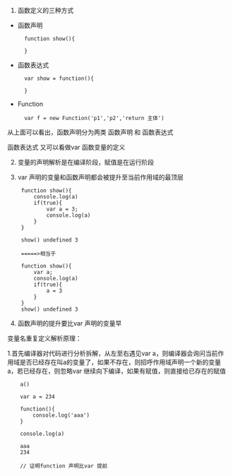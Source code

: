 1. 函数定义的三种方式

+ 函数声明
  
        function show(){

        }

+ 函数表达式
  
        var show = function(){

        }

+ Function 
  
        var f = new Function('p1','p2','return 主体')

从上面可以看出，函数声明分为两类 函数声明 和 函数表达式

函数表达式 又可以看做var 函数变量的定义

2. 变量的声明解析是在编译阶段，赋值是在运行阶段

3. var 声明的变量和函数声明都会被提升至当前作用域的最顶层
   
        function show(){
            console.log(a)
            if(true){
                var a = 3;
                console.log(a)
            }
        }

        show() undefined 3

        =====>相当于

        function show(){
            var a;
            console.log(a)
            if(true){
                a = 3
            }
        }
        show() undefined 3

4. 函数声明的提升要比var 声明的变量早
   
  变量名重复定义解析原理： 
   
   1.首先编译器对代码进行分析拆解，从左至右遇见var a，则编译器会询问当前作用域是否已经存在叫a的变量了，如果不存在，则招呼作用域声明一个新的变量a，若已经存在，则忽略var 继续向下编译，如果有赋值，则直接给已存在的赋值
   
        a()

        var a = 234

        function(){
            console.log('aaa')
        }

        console.log(a)

        aaa
        234

        // 证明function 声明比var 提前

